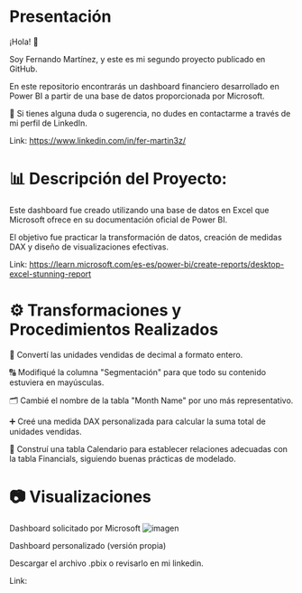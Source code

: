 # Presentación
¡Hola! 👋

Soy Fernando Martínez, y este es mi segundo proyecto publicado en GitHub.

En este repositorio encontrarás un dashboard financiero desarrollado en Power BI a partir de una base de datos proporcionada por Microsoft.

📩 Si tienes alguna duda o sugerencia, no dudes en contactarme a través de mi perfil de LinkedIn.

Link: https://www.linkedin.com/in/fer-martin3z/
# 📊 Descripción del Proyecto: 
Este dashboard fue creado utilizando una base de datos en Excel que Microsoft ofrece en su documentación oficial de Power BI.

El objetivo fue practicar la transformación de datos, creación de medidas DAX y diseño de visualizaciones efectivas.

Link: https://learn.microsoft.com/es-es/power-bi/create-reports/desktop-excel-stunning-report

# ⚙️ Transformaciones y Procedimientos Realizados
🔢 Convertí las unidades vendidas de decimal a formato entero.

🔠 Modifiqué la columna "Segmentación" para que todo su contenido estuviera en mayúsculas.

🗂 Cambié el nombre de la tabla "Month Name" por uno más representativo.

➕ Creé una medida DAX personalizada para calcular la suma total de unidades vendidas.

📅 Construí una tabla Calendario para establecer relaciones adecuadas con la tabla Financials, siguiendo buenas prácticas de modelado.

# 📷 Visualizaciones
Dashboard solicitado por Microsoft
![imagen](https://github.com/user-attachments/assets/ae1f7a9b-9ab6-4d4f-8023-eb9f64ac51ba)

Dashboard personalizado (versión propia)

Descargar el archivo .pbix o revisarlo en mi linkedin. 

Link: 

